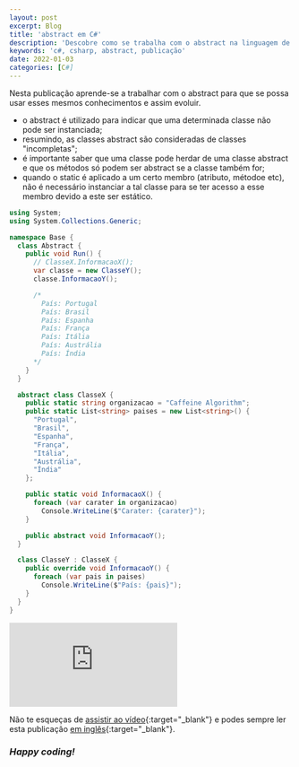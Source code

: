 ```yaml
---
layout: post
excerpt: Blog
title: 'abstract em C#'
description: 'Descobre como se trabalha com o abstract na linguagem de programação C#. Obtém respostas às tuas dúvidas com a teoria e os exemplos apresentados.'
keywords: 'c#, csharp, abstract, publicação'
date: 2022-01-03
categories: [C#]
---
```


Nesta publicação aprende-se a trabalhar com o abstract para que se possa usar esses mesmos conhecimentos e assim evoluir.

- o abstract é utilizado para indicar que uma determinada classe não pode ser instanciada;
- resumindo, as classes abstract são consideradas de classes "incompletas";
- é importante saber que uma classe pode herdar de uma classe abstract e que os métodos só podem ser abstract se a classe também for;
- quando o static é aplicado a um certo membro (atributo, métodoe etc), não é necessário instanciar a tal classe para se ter acesso a esse membro devido a este ser estático.

```csharp
using System;
using System.Collections.Generic;

namespace Base {
  class Abstract {
    public void Run() {
      // ClasseX.InformacaoX();
      var classe = new ClasseY();
      classe.InformacaoY();

      /*
        País: Portugal
        País: Brasil
        País: Espanha
        País: França
        País: Itália
        País: Austrália
        País: Índia
      */
    }
  }

  abstract class ClasseX {
    public static string organizacao = "Caffeine Algorithm";
    public static List<string> paises = new List<string>() {
      "Portugal",
      "Brasil",
      "Espanha",
      "França",
      "Itália",
      "Austrália",
      "Índia"
    };

    public static void InformacaoX() {
      foreach (var carater in organizacao)
        Console.WriteLine($"Carater: {carater}");
    }

    public abstract void InformacaoY();
  }

  class ClasseY : ClasseX {
    public override void InformacaoY() {
      foreach (var pais in paises)
        Console.WriteLine($"País: {pais}");
    }
  }
}
```

<div class="video-container">
  <iframe src="https://www.youtube.com/embed/kic0anFXVUs" frameborder="0" allowfullscreen></iframe>
</div>

Não te esqueças de [assistir ao vídeo](https://youtu.be/kic0anFXVUs){:target="\_blank"} e podes sempre ler esta publicação [em inglês](https://nelsonsilvadev.com/blog/20220103/abstract-in-csharp/){:target="\_blank"}.

### _Happy coding!_
